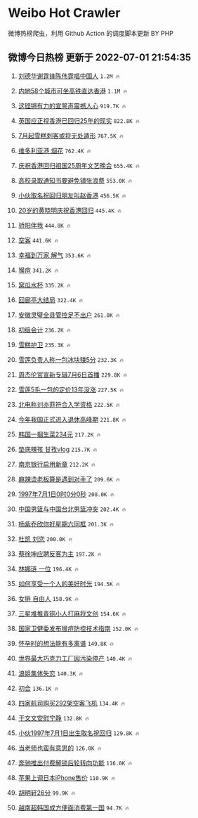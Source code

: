 # Weibo Hot Crawler 



微博热榜爬虫，利用 Github Action 的调度脚本更新 BY PHP 


## 微博今日热榜 更新于 2022-07-01 21:54:35 
1. [刘德华谢霆锋陈伟霆唱中国人](https://s.weibo.com/weibo?q=%23%E5%88%98%E5%BE%B7%E5%8D%8E%E8%B0%A2%E9%9C%86%E9%94%8B%E9%99%88%E4%BC%9F%E9%9C%86%E5%94%B1%E4%B8%AD%E5%9B%BD%E4%BA%BA%23&Refer=top) `1.2M 🔥` 

1. [内地58个城市可坐高铁直达香港](https://s.weibo.com/weibo?q=%23%E5%86%85%E5%9C%B058%E4%B8%AA%E5%9F%8E%E5%B8%82%E5%8F%AF%E5%9D%90%E9%AB%98%E9%93%81%E7%9B%B4%E8%BE%BE%E9%A6%99%E6%B8%AF%23&Refer=top) `1.1M 🔥` 

1. [这铿锵有力的宣誓声震撼人心](https://s.weibo.com/weibo?q=%23%E8%BF%99%E9%93%BF%E9%94%B5%E6%9C%89%E5%8A%9B%E7%9A%84%E5%AE%A3%E8%AA%93%E5%A3%B0%E9%9C%87%E6%92%BC%E4%BA%BA%E5%BF%83%23&Refer=top) `919.7K 🔥` 

1. [英国应正视香港已回归25年的现实](https://s.weibo.com/weibo?q=%23%E8%8B%B1%E5%9B%BD%E5%BA%94%E6%AD%A3%E8%A7%86%E9%A6%99%E6%B8%AF%E5%B7%B2%E5%9B%9E%E5%BD%9225%E5%B9%B4%E7%9A%84%E7%8E%B0%E5%AE%9E%23&Refer=top) `822.8K 🔥` 

1. [7月起雪糕刺客或将无处遁形](https://s.weibo.com/weibo?q=%237%E6%9C%88%E8%B5%B7%E9%9B%AA%E7%B3%95%E5%88%BA%E5%AE%A2%E6%88%96%E5%B0%86%E6%97%A0%E5%A4%84%E9%81%81%E5%BD%A2%23&Refer=top) `767.5K 🔥` 

1. [维多利亚港 烟花](https://s.weibo.com/weibo?q=%E7%BB%B4%E5%A4%9A%E5%88%A9%E4%BA%9A%E6%B8%AF%20%E7%83%9F%E8%8A%B1&Refer=top) `762.4K 🔥` 

1. [庆祝香港回归祖国25周年文艺晚会](https://s.weibo.com/weibo?q=%23%E5%BA%86%E7%A5%9D%E9%A6%99%E6%B8%AF%E5%9B%9E%E5%BD%92%E7%A5%96%E5%9B%BD25%E5%91%A8%E5%B9%B4%E6%96%87%E8%89%BA%E6%99%9A%E4%BC%9A%23&Refer=top) `655.4K 🔥` 

1. [高校录取通知书要避免铺张浪费](https://s.weibo.com/weibo?q=%23%E9%AB%98%E6%A0%A1%E5%BD%95%E5%8F%96%E9%80%9A%E7%9F%A5%E4%B9%A6%E8%A6%81%E9%81%BF%E5%85%8D%E9%93%BA%E5%BC%A0%E6%B5%AA%E8%B4%B9%23&Refer=top) `553.0K 🔥` 

1. [小伙取名祝回归朋友叫赵香港](https://s.weibo.com/weibo?q=%23%E5%B0%8F%E4%BC%99%E5%8F%96%E5%90%8D%E7%A5%9D%E5%9B%9E%E5%BD%92%E6%9C%8B%E5%8F%8B%E5%8F%AB%E8%B5%B5%E9%A6%99%E6%B8%AF%23&Refer=top) `456.5K 🔥` 

1. [20岁的黄晓明庆祝香港回归](https://s.weibo.com/weibo?q=%2320%E5%B2%81%E7%9A%84%E9%BB%84%E6%99%93%E6%98%8E%E5%BA%86%E7%A5%9D%E9%A6%99%E6%B8%AF%E5%9B%9E%E5%BD%92%23&Refer=top) `445.4K 🔥` 

1. [骄阳伴我](https://s.weibo.com/weibo?q=%E9%AA%84%E9%98%B3%E4%BC%B4%E6%88%91&Refer=top) `444.0K 🔥` 

1. [空客](https://s.weibo.com/weibo?q=%E7%A9%BA%E5%AE%A2&Refer=top) `441.6K 🔥` 

1. [幸福到万家 解气](https://s.weibo.com/weibo?q=%E5%B9%B8%E7%A6%8F%E5%88%B0%E4%B8%87%E5%AE%B6%20%E8%A7%A3%E6%B0%94&Refer=top) `353.6K 🔥` 

1. [猴痘](https://s.weibo.com/weibo?q=%23%E7%8C%B4%E7%97%98%23&Refer=top) `341.2K 🔥` 

1. [窝瓜水杯](https://s.weibo.com/weibo?q=%23%E7%AA%9D%E7%93%9C%E6%B0%B4%E6%9D%AF%23&Refer=top) `335.2K 🔥` 

1. [回廊亭大结局](https://s.weibo.com/weibo?q=%23%E5%9B%9E%E5%BB%8A%E4%BA%AD%E5%A4%A7%E7%BB%93%E5%B1%80%23&Refer=top) `322.4K 🔥` 

1. [安徽灵璧全县管控足不出户](https://s.weibo.com/weibo?q=%23%E5%AE%89%E5%BE%BD%E7%81%B5%E7%92%A7%E5%85%A8%E5%8E%BF%E7%AE%A1%E6%8E%A7%E8%B6%B3%E4%B8%8D%E5%87%BA%E6%88%B7%23&Refer=top) `261.0K 🔥` 

1. [初级会计](https://s.weibo.com/weibo?q=%23%E5%88%9D%E7%BA%A7%E4%BC%9A%E8%AE%A1%23&Refer=top) `236.2K 🔥` 

1. [雪糕护卫](https://s.weibo.com/weibo?q=%23%E9%9B%AA%E7%B3%95%E6%8A%A4%E5%8D%AB%23&Refer=top) `235.3K 🔥` 

1. [雪莲负责人称一包冰块赚5分](https://s.weibo.com/weibo?q=%23%E9%9B%AA%E8%8E%B2%E8%B4%9F%E8%B4%A3%E4%BA%BA%E7%A7%B0%E4%B8%80%E5%8C%85%E5%86%B0%E5%9D%97%E8%B5%9A5%E5%88%86%23&Refer=top) `232.3K 🔥` 

1. [周杰伦官宣新专辑7月6日首播](https://s.weibo.com/weibo?q=%23%E5%91%A8%E6%9D%B0%E4%BC%A6%E5%AE%98%E5%AE%A3%E6%96%B0%E4%B8%93%E8%BE%917%E6%9C%886%E6%97%A5%E9%A6%96%E6%92%AD%23&Refer=top) `229.8K 🔥` 

1. [雪莲5毛一包的定价13年没涨](https://s.weibo.com/weibo?q=%23%E9%9B%AA%E8%8E%B25%E6%AF%9B%E4%B8%80%E5%8C%85%E7%9A%84%E5%AE%9A%E4%BB%B713%E5%B9%B4%E6%B2%A1%E6%B6%A8%23&Refer=top) `227.5K 🔥` 

1. [北电称刘亦菲符合入学资格](https://s.weibo.com/weibo?q=%23%E5%8C%97%E7%94%B5%E7%A7%B0%E5%88%98%E4%BA%A6%E8%8F%B2%E7%AC%A6%E5%90%88%E5%85%A5%E5%AD%A6%E8%B5%84%E6%A0%BC%23&Refer=top) `222.5K 🔥` 

1. [今年我国正式进入退休高峰期](https://s.weibo.com/weibo?q=%23%E4%BB%8A%E5%B9%B4%E6%88%91%E5%9B%BD%E6%AD%A3%E5%BC%8F%E8%BF%9B%E5%85%A5%E9%80%80%E4%BC%91%E9%AB%98%E5%B3%B0%E6%9C%9F%23&Refer=top) `221.8K 🔥` 

1. [韩国一捆生菜234元](https://s.weibo.com/weibo?q=%23%E9%9F%A9%E5%9B%BD%E4%B8%80%E6%8D%86%E7%94%9F%E8%8F%9C234%E5%85%83%23&Refer=top) `217.2K 🔥` 

1. [垫底辣孩 甘孜vlog](https://s.weibo.com/weibo?q=%E5%9E%AB%E5%BA%95%E8%BE%A3%E5%AD%A9%20%E7%94%98%E5%AD%9Cvlog&Refer=top) `215.7K 🔥` 

1. [南京银行启用新章](https://s.weibo.com/weibo?q=%23%E5%8D%97%E4%BA%AC%E9%93%B6%E8%A1%8C%E5%90%AF%E7%94%A8%E6%96%B0%E7%AB%A0%23&Refer=top) `212.2K 🔥` 

1. [麻辣烫老板算是遇到对手了](https://s.weibo.com/weibo?q=%23%E9%BA%BB%E8%BE%A3%E7%83%AB%E8%80%81%E6%9D%BF%E7%AE%97%E6%98%AF%E9%81%87%E5%88%B0%E5%AF%B9%E6%89%8B%E4%BA%86%23&Refer=top) `209.6K 🔥` 

1. [1997年7月1日0时0分0秒](https://s.weibo.com/weibo?q=%231997%E5%B9%B47%E6%9C%881%E6%97%A50%E6%97%B60%E5%88%860%E7%A7%92%23&Refer=top) `208.0K 🔥` 

1. [中国男篮与中国台北男篮冲突](https://s.weibo.com/weibo?q=%23%E4%B8%AD%E5%9B%BD%E7%94%B7%E7%AF%AE%E4%B8%8E%E4%B8%AD%E5%9B%BD%E5%8F%B0%E5%8C%97%E7%94%B7%E7%AF%AE%E5%86%B2%E7%AA%81%23&Refer=top) `202.4K 🔥` 

1. [杨紫乔欣你好星期六同框](https://s.weibo.com/weibo?q=%23%E6%9D%A8%E7%B4%AB%E4%B9%94%E6%AC%A3%E4%BD%A0%E5%A5%BD%E6%98%9F%E6%9C%9F%E5%85%AD%E5%90%8C%E6%A1%86%23&Refer=top) `201.3K 🔥` 

1. [杜凯 刘恋](https://s.weibo.com/weibo?q=%E6%9D%9C%E5%87%AF%20%E5%88%98%E6%81%8B&Refer=top) `200.0K 🔥` 

1. [蔡徐坤应聘反客为主](https://s.weibo.com/weibo?q=%23%E8%94%A1%E5%BE%90%E5%9D%A4%E5%BA%94%E8%81%98%E5%8F%8D%E5%AE%A2%E4%B8%BA%E4%B8%BB%23&Refer=top) `197.2K 🔥` 

1. [林娜琏 一位](https://s.weibo.com/weibo?q=%E6%9E%97%E5%A8%9C%E7%90%8F%20%E4%B8%80%E4%BD%8D&Refer=top) `196.4K 🔥` 

1. [如何享受一个人的美好时光](https://s.weibo.com/weibo?q=%23%E5%A6%82%E4%BD%95%E4%BA%AB%E5%8F%97%E4%B8%80%E4%B8%AA%E4%BA%BA%E7%9A%84%E7%BE%8E%E5%A5%BD%E6%97%B6%E5%85%89%23&Refer=top) `194.5K 🔥` 

1. [女排 自由人](https://s.weibo.com/weibo?q=%E5%A5%B3%E6%8E%92%20%E8%87%AA%E7%94%B1%E4%BA%BA&Refer=top) `158.9K 🔥` 

1. [三星堆推青铜小人打麻将文创](https://s.weibo.com/weibo?q=%23%E4%B8%89%E6%98%9F%E5%A0%86%E6%8E%A8%E9%9D%92%E9%93%9C%E5%B0%8F%E4%BA%BA%E6%89%93%E9%BA%BB%E5%B0%86%E6%96%87%E5%88%9B%23&Refer=top) `154.6K 🔥` 

1. [国家卫健委发布猴痘防控技术指南](https://s.weibo.com/weibo?q=%23%E5%9B%BD%E5%AE%B6%E5%8D%AB%E5%81%A5%E5%A7%94%E5%8F%91%E5%B8%83%E7%8C%B4%E7%97%98%E9%98%B2%E6%8E%A7%E6%8A%80%E6%9C%AF%E6%8C%87%E5%8D%97%23&Refer=top) `152.0K 🔥` 

1. [怀孕时的想法能有多离谱](https://s.weibo.com/weibo?q=%23%E6%80%80%E5%AD%95%E6%97%B6%E7%9A%84%E6%83%B3%E6%B3%95%E8%83%BD%E6%9C%89%E5%A4%9A%E7%A6%BB%E8%B0%B1%23&Refer=top) `149.8K 🔥` 

1. [世界最大巧克力工厂因污染停产](https://s.weibo.com/weibo?q=%23%E4%B8%96%E7%95%8C%E6%9C%80%E5%A4%A7%E5%B7%A7%E5%85%8B%E5%8A%9B%E5%B7%A5%E5%8E%82%E5%9B%A0%E6%B1%A1%E6%9F%93%E5%81%9C%E4%BA%A7%23&Refer=top) `140.4K 🔥` 

1. [浪姐集体失恋](https://s.weibo.com/weibo?q=%23%E6%B5%AA%E5%A7%90%E9%9B%86%E4%BD%93%E5%A4%B1%E6%81%8B%23&Refer=top) `140.3K 🔥` 

1. [初会](https://s.weibo.com/weibo?q=%E5%88%9D%E4%BC%9A&Refer=top) `136.1K 🔥` 

1. [四家航司购买292架空客飞机](https://s.weibo.com/weibo?q=%23%E5%9B%9B%E5%AE%B6%E8%88%AA%E5%8F%B8%E8%B4%AD%E4%B9%B0292%E6%9E%B6%E7%A9%BA%E5%AE%A2%E9%A3%9E%E6%9C%BA%23&Refer=top) `134.4K 🔥` 

1. [于文文安慰宁静](https://s.weibo.com/weibo?q=%23%E4%BA%8E%E6%96%87%E6%96%87%E5%AE%89%E6%85%B0%E5%AE%81%E9%9D%99%23&Refer=top) `132.8K 🔥` 

1. [小伙1997年7月1日出生取名祝回归](https://s.weibo.com/weibo?q=%23%E5%B0%8F%E4%BC%991997%E5%B9%B47%E6%9C%881%E6%97%A5%E5%87%BA%E7%94%9F%E5%8F%96%E5%90%8D%E7%A5%9D%E5%9B%9E%E5%BD%92%23&Refer=top) `129.8K 🔥` 

1. [当老师也蛮有意思的](https://s.weibo.com/weibo?q=%23%E5%BD%93%E8%80%81%E5%B8%88%E4%B9%9F%E8%9B%AE%E6%9C%89%E6%84%8F%E6%80%9D%E7%9A%84%23&Refer=top) `126.0K 🔥` 

1. [奔驰推出付费解锁后轮转向功能](https://s.weibo.com/weibo?q=%23%E5%A5%94%E9%A9%B0%E6%8E%A8%E5%87%BA%E4%BB%98%E8%B4%B9%E8%A7%A3%E9%94%81%E5%90%8E%E8%BD%AE%E8%BD%AC%E5%90%91%E5%8A%9F%E8%83%BD%23&Refer=top) `116.0K 🔥` 

1. [苹果上调日本iPhone售价](https://s.weibo.com/weibo?q=%23%E8%8B%B9%E6%9E%9C%E4%B8%8A%E8%B0%83%E6%97%A5%E6%9C%ACiPhone%E5%94%AE%E4%BB%B7%23&Refer=top) `110.9K 🔥` 

1. [胡明轩26分](https://s.weibo.com/weibo?q=%23%E8%83%A1%E6%98%8E%E8%BD%A926%E5%88%86%23&Refer=top) `99.9K 🔥` 

1. [越南超韩国成方便面消费第一国](https://s.weibo.com/weibo?q=%23%E8%B6%8A%E5%8D%97%E8%B6%85%E9%9F%A9%E5%9B%BD%E6%88%90%E6%96%B9%E4%BE%BF%E9%9D%A2%E6%B6%88%E8%B4%B9%E7%AC%AC%E4%B8%80%E5%9B%BD%23&Refer=top) `94.7K 🔥` 

